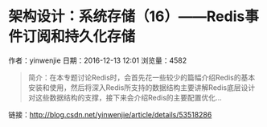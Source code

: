 # 架构设计：系统存储（16）——Redis事件订阅和持久化存储
作者：yinwenjie
日期：2016-12-13 12:01
浏览量：4582
> 简介：在本专题讨论Redis时，会首先花一些较少的篇幅介绍Redis的基本安装和使用，然后将深入Redis所支持的数据结构主要讲解Redis底层设计对这些数据结构的支撑，接下来会介绍Redis的主要配置优化...

 链接：http://blog.csdn.net/yinwenjie/article/details/53518286
